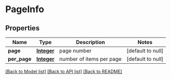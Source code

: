 # PageInfo
## Properties

Name | Type | Description | Notes
------------ | ------------- | ------------- | -------------
**page** | [**Integer**](integer.md) | page number | [default to null]
**per\_page** | [**Integer**](integer.md) | number of items per page | [default to null]

[[Back to Model list]](../README.md#documentation-for-models) [[Back to API list]](../README.md#documentation-for-api-endpoints) [[Back to README]](../README.md)

